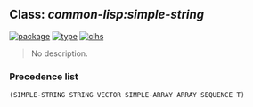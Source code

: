 ## Class: ***common-lisp:simple-string***
[![package](https://img.shields.io/badge/Package-COMMON--LISP-5f9ea0.svg?style=social&colorA=999999)](../) [![type](https://img.shields.io/badge/Type-Class-5f9ea0.svg?style=social&colorA=999999)](../#class) [![clhs](https://img.shields.io/badge/CLHS-SIMPLE--STRING-5f9ea0.svg?style=social&colorA=999999)](http://www.lispworks.com/documentation/HyperSpec/Body/t_smp_st.htm) 

> No description.

### Precedence list
```
(SIMPLE-STRING STRING VECTOR SIMPLE-ARRAY ARRAY SEQUENCE T)
```
